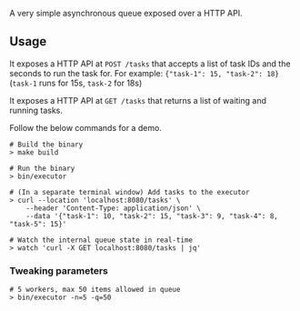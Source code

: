 A very simple asynchronous queue exposed over a HTTP API.

## Usage

It exposes a HTTP API at `POST /tasks` that accepts a list of task IDs and the seconds to run the task for.
For example: `{"task-1": 15, "task-2": 18}` (`task-1` runs for 15s, `task-2` for 18s)

It exposes a HTTP API at `GET /tasks` that returns a list of waiting and running tasks.

Follow the below commands for a demo.

```
# Build the binary
> make build

# Run the binary
> bin/executor

# (In a separate terminal window) Add tasks to the executor
> curl --location 'localhost:8080/tasks' \
    --header 'Content-Type: application/json' \
    --data '{"task-1": 10, "task-2": 15, "task-3": 9, "task-4": 8, "task-5": 15}'

# Watch the internal queue state in real-time
> watch 'curl -X GET localhost:8080/tasks | jq'
```

### Tweaking parameters

```
# 5 workers, max 50 items allowed in queue
> bin/executor -n=5 -q=50
```


